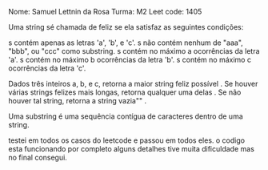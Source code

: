 Nome: Samuel Lettnin da Rosa
Turma: M2
Leet code: 1405

Uma string sé chamada de feliz se ela satisfaz as seguintes condições:

s contém apenas as letras 'a', 'b', e 'c'.
s não contém nenhum de "aaa", "bbb", ou "ccc" como substring.
s contém no máximo a ocorrências da letra 'a'.
s contém no máximo b ocorrências da letra 'b'.
s contém no máximo c ocorrências da letra 'c'.

Dados três inteiros a, b, e c, retorna a maior string feliz possível . Se houver várias strings felizes mais longas, retorna qualquer uma delas . Se não houver tal string, retorna a string vazia"" .

Uma substring é uma sequência contígua de caracteres dentro de uma string.

testei em todos os casos do leetcode e passou em todos eles.
o codigo esta funcionando por completo alguns detalhes tive muita dificuldade mas no final consegui.
